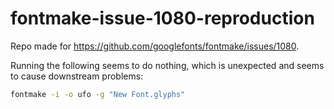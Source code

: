 # fontmake-issue-1080-reproduction

Repo made for https://github.com/googlefonts/fontmake/issues/1080.

Running the following seems to do nothing, which is unexpected and seems to cause downstream problems:

```sh
fontmake -i -o ufo -g "New Font.glyphs"
```
